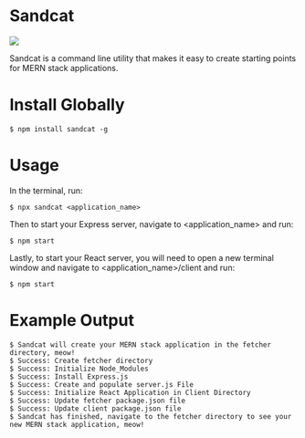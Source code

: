 # Sandcat

<a href="https://www.npmjs.com/package/sandcat" target="_blank"><img src="https://img.shields.io/npm/v/sandcat" /></a>

Sandcat is a command line utility that makes it easy to create starting points for MERN stack applications.

# Install Globally
```
$ npm install sandcat -g
```

# Usage
In the terminal, run:
```
$ npx sandcat <application_name>
```
Then to start your Express server, navigate to <application_name> and run:
```
$ npm start
```
Lastly, to start your React server, you will need to open a new terminal window and navigate to <application_name>/client and run:
```
$ npm start
```

# Example Output
```
$ Sandcat will create your MERN stack application in the fetcher directory, meow!
$ Success: Create fetcher directory
$ Success: Initialize Node_Modules
$ Success: Install Express.js
$ Success: Create and populate server.js File
$ Success: Initialize React Application in Client Directory
$ Success: Update fetcher package.json file
$ Success: Update client package.json file
$ Sandcat has finished, navigate to the fetcher directory to see your new MERN stack application, meow!
```

